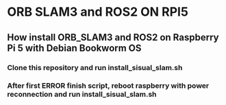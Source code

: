 # ORB SLAM3 and ROS2 ON RPI5
## How install ORB_SLAM3 and ROS2 on Raspberry Pi 5 with Debian Bookworm OS

### Clone this repository and run install_sisual_slam.sh
### After first ERROR finish script, reboot raspberry with power reconnection and run install_sisual_slam.sh
